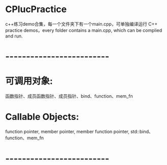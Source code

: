 # CPlucPractice
c++练习demo合集，每一个文件夹下有一个main.cpp，可单独编译运行
C++ practice demos，every folder contains a main.cpp, which can be complied and run.

# -------------------------
# 可调用对象:
函数指针、成员函数指针、成员指针、bind、function、mem_fn

# Callable Objects:
function pointer, member pointer, member function pointer, std::bind、function、mem_fn

# -------------------------
